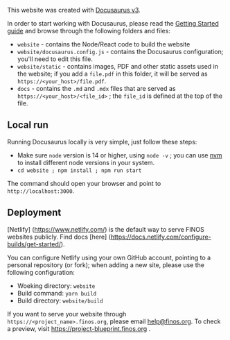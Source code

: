 This website was created with [Docusaurus v3](https://docusaurus.io/docs/3.1.1).

In order to start working with Docusaurus, please read the [Getting Started guide](https://docusaurus.io/docs/configuration) and browse through the following folders and files:
- `website` - contains the Node/React code to build the website
- `website/docusaurus.config.js` - contains the Docusaurus configuration; you'll need to edit this file.
- `website/static` - contains images, PDF and other static assets used in the website; if you add a `file.pdf` in this folder, it will be served as `https://<your_host>/file.pdf`.
- `docs` - contains the `.md` and `.mdx` files that are served as `https://<your_host>/<file_id>` ; the `file_id` is defined at the top of the file.

## Local run

Running Docusaurus locally is very simple, just follow these steps:
- Make sure `node` version is 14 or higher, using `node -v` ; you can use [nvm](https://github.com/nvm-sh/nvm) to install different node versions in your system.
- `cd website ; npm install ; npm run start`

The command should open your browser and point to `http://localhost:3000`.

## Deployment

[Netlify] (https://www.netlify.com/) is the default way to serve FINOS websites publicly. Find docs [here] (https://docs.netlify.com/configure-builds/get-started/).

You can configure Netlify using your own GitHub account, pointing to a personal repository (or fork); when adding a new site, please use the following configuration:
- Woeking directory: `website`
- Build command: `yarn build`
- Build directory: `website/build`

If you want to serve your website through `https://<project_name>.finos.org`, please email [help@finos.org](mailto:help@finos.org). To check a preview, visit https://project-blueprint.finos.org .
